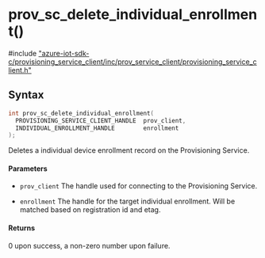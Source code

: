 # prov_sc_delete_individual_enrollment()

\#include ["azure-iot-sdk-c/provisioning_service_client/inc/prov_service_client/provisioning_service_client.h"](../iot-c-ref-provisioning-service-client-h.md)  

## Syntax

```C
int prov_sc_delete_individual_enrollment(
  PROVISIONING_SERVICE_CLIENT_HANDLE  prov_client,
  INDIVIDUAL_ENROLLMENT_HANDLE        enrollment
);

```

Deletes a individual device enrollment record on the Provisioning Service.

#### Parameters
* `prov_client` The handle used for connecting to the Provisioning Service. 

* `enrollment` The handle for the target individual enrollment. Will be matched based on registration id and etag.

#### Returns
0 upon success, a non-zero number upon failure.

